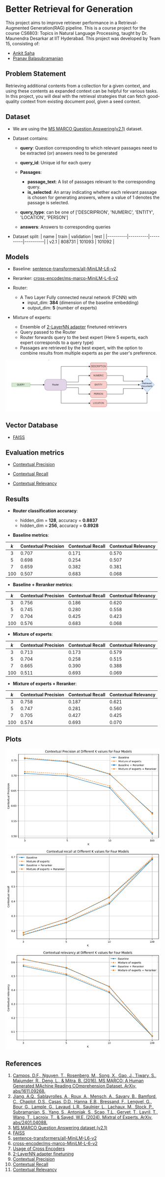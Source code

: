 
# Better Retrieval for Generation
This project aims to improve retriever performance in a Retrieval-Augmented Generation(RAG) pipeline. This is a course project for the course CS6803: Topics in Natural Language Processing, taught by Dr. Maunendra Desarkar at IIT Hyderabad. This project was developed by Team 15, consisting of:
- [Ankit Saha](https://github.com/Ankit-Saha-2003)
- [Pranav Balasubramanian](https://github.com/Pranavb060504)

## Problem Statement
Retrieving additional contents from a collection for a given context, and using these contents as expanded context can be helpful for various tasks. In this project, you will deal with the retrieval strategies that can fetch good-quality context from existing document pool, given a seed context.

## Dataset
- We are using the [MS MARCO Question Answering(v2.1)](https://huggingface.co/datasets/microsoft/ms_marco) dataset.

- Dataset contains:

    - **query**: Question corresponding to which relevant passages need to be extracted (or) answers need to be generated

    - **query_id**: Unique id for each query

    - **Passages**:  
        - **passage_text**: A list of passages relevant to the corresponding query.  
        - **is_selected**: An array indicating whether each relevant passage is chosen for generating answers, where a value of 1 denotes the passage is selected. 

    - **query_type**: can be one of ['DESCRIPRION', 'NUMERIC', 'ENTITY', 'LOCATION', 'PERSON']
    
    - **answers**: Answers to corresponding queries

- Dataset split:
    | name | train | validation | test |
    |----------|----------|----------|----------|
    | v2.1    | 808731 | 101093	| 101092 |

## Models
 
- Baseline: [sentence-transformers/all-MiniLM-L6-v2](https://huggingface.co/sentence-transformers/all-MiniLM-L6-v2)

- Reranker: [cross-encoder/ms-marco-MiniLM-L-6-v2](https://huggingface.co/cross-encoder/ms-marco-MiniLM-L-6-v2)

- Router:

    - A Two Layer Fully connected neural network (FCNN) with 
        - input_dim: **384** (dimension of the baseline embedding)
        - output_dim: **5** (number of experts)

- Mixture of experts:

    - Ensemble of [2-LayerNN adapter](https://docs.llamaindex.ai/en/stable/examples/finetuning/embeddings/finetune_embedding_adapter/) finetuned retrievers
    - Query passed to the Router
    - Router forwards query to the best expert (Here 5 experts, each expert corresponds to a query type)
    - Passages are retrieved by the best expert, with the option to combine results from multiple experts as per the user's preference.

![Mixture of experts](images/mixture_of_experts.png)


## Vector Database

- [FAISS](https://python.langchain.com/docs/integrations/vectorstores/faiss/)

## Evaluation metrics

- [Contextual Precision](https://docs.confident-ai.com/docs/metrics-contextual-precision)

- [Contextual Recall](https://docs.confident-ai.com/docs/metrics-contextual-recall)

- [Contextual Relevancy](https://docs.confident-ai.com/docs/metrics-contextual-relevancy)


## Results

- **Router classification accuracy**:
    - hidden_dim = **128**, accuracy = **0.8837**
    - hidden_dim = **256**, accuracy = **0.8928**


- **Baseline metrics**:

| $k$ | Contextual Precision | Contextual Recall | Contextual Relevancy| 
|:----------:|----------|----------|----------|
| 3 | 0.707 | 0.171 | 0.570 |
| 5 | 0.698 | 0.254 | 0.507 |
| 7 | 0.659 | 0.382 | 0.381 |
| 100 | 0.507 | 0.683 | 0.068 |


- **Baseline + Reranker metrics**:

| $k$ | Contextual Precision | Contextual Recall | Contextual Relevancy| 
|:----------:|----------|----------|----------|
| 3 | 0.756 | 0.186 | 0.620 |
| 5 | 0.745 | 0.280 | 0.558 |
| 7 | 0.704 | 0.425 | 0.423 |
| 100 | 0.576 | 0.683 | 0.068 |


- **Mixture of experts**:

| $k$ | Contextual Precision | Contextual Recall | Contextual Relevancy| 
|:----------:|----------|----------|----------|
| 3 | 0.713 | 0.173 | 0.579 |
| 5 | 0.704 | 0.258 | 0.515 |
| 7 | 0.665 | 0.390 | 0.388 |
| 100 | 0.511 | 0.693 | 0.069 |

- **Mixture of experts + Reranker**: 

| $k$ | Contextual Precision | Contextual Recall | Contextual Relevancy| 
|:----------:|----------|----------|----------|
| 3 | 0.758 | 0.187 | 0.621 |
| 5 | 0.747 | 0.281 | 0.560 |
| 7 | 0.705 | 0.427 | 0.425 |
| 100 | 0.574 | 0.693 | 0.070 |

## Plots

![Contextual Precision](images/mixture-precision.png)
![Contextual Recall](images/mixture-recall.png)
![Contextual Relevancy](images/mixture-relevancy.png)

## References

1. [Campos, D.F., Nguyen, T., Rosenberg, M., Song, X., Gao, J., Tiwary, S., Majumder, R., Deng, L., & Mitra, B. (2016). MS MARCO: A Human Generated MAchine Reading COmprehension Dataset. ArXiv, abs/1611.09268.](https://arxiv.org/abs/1611.09268)
2. [Jiang, A.Q., Sablayrolles, A., Roux, A., Mensch, A., Savary, B., Bamford, C., Chaplot, D.S., Casas, D.D., Hanna, E.B., Bressand, F., Lengyel, G., Bour, G., Lample, G., Lavaud, L.R., Saulnier, L., Lachaux, M., Stock, P., Subramanian, S., Yang, S., Antoniak, S., Scao, T.L., Gervet, T., Lavril, T., Wang, T., Lacroix, T., & Sayed, W.E. (2024). Mixtral of Experts. ArXiv, abs/2401.04088.](https://arxiv.org/abs/2401.04088)
3. [MS MARCO Question Answering dataset (v2.1)](https://huggingface.co/datasets/microsoft/ms_marco)
4. [FAISS](https://python.langchain.com/docs/integrations/vectorstores/faiss/)
5. [sentence-transformers/all-MiniLM-L6-v2](https://huggingface.co/sentence-transformers/all-MiniLM-L6-v2)
6. [cross-encoder/ms-marco-MiniLM-L-6-v2](https://huggingface.co/cross-encoder/ms-marco-MiniLM-L-6-v2)
7. [Usage of Cross Encoders](https://sbert.net/examples/applications/cross-encoder/README.html)
8. [2-LayerNN adapter finetuning](https://docs.llamaindex.ai/en/stable/examples/finetuning/embeddings/finetune_embedding_adapter/)
9. [Contextual Precision](https://docs.confident-ai.com/docs/metrics-contextual-precision)
10. [Contextual Recall](https://docs.confident-ai.com/docs/metrics-contextual-recall)
11. [Contextual Relevancy](https://docs.confident-ai.com/docs/metrics-contextual-relevancy)

 
